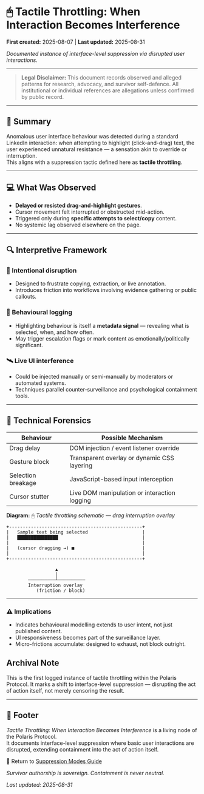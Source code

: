 # 🖱 Tactile Throttling: When Interaction Becomes Interference

**First created:** 2025-08-07 | **Last updated:** 2025-08-31


*Documented instance of interface-level suppression via disrupted user interactions.*  

---  

> **Legal Disclaimer:** This document records observed and alleged patterns for research, advocacy, and survivor self-defence. All institutional or individual references are allegations unless confirmed by public record.  

---  

## 📌 Summary  
Anomalous user interface behaviour was detected during a standard LinkedIn interaction: when attempting to highlight (click-and-drag) text, the user experienced unnatural resistance — a sensation akin to override or interruption.  
This aligns with a suppression tactic defined here as **tactile throttling**.  

---  

## 💻 What Was Observed  
- **Delayed or resisted drag-and-highlight gestures**.  
- Cursor movement felt interrupted or obstructed mid-action.  
- Triggered only during **specific attempts to select/copy** content.  
- No systemic lag observed elsewhere on the page.  

---  

## 🔍 Interpretive Framework  

### 🎯 Intentional disruption  
- Designed to frustrate copying, extraction, or live annotation.  
- Introduces friction into workflows involving evidence gathering or public callouts.  

### 🧠 Behavioural logging  
- Highlighting behaviour is itself a **metadata signal** — revealing what is selected, when, and how often.  
- May trigger escalation flags or mark content as emotionally/politically significant.  

### 🛰 Live UI interference  
- Could be injected manually or semi-manually by moderators or automated systems.  
- Techniques parallel counter-surveillance and psychological containment tools.  

---  

## 🧾 Technical Forensics  

| Behaviour         | Possible Mechanism                          |  
|-------------------|---------------------------------------------|  
| Drag delay        | DOM injection / event listener override     |  
| Gesture block     | Transparent overlay or dynamic CSS layering |  
| Selection breakage| JavaScript-based input interception         |  
| Cursor stutter    | Live DOM manipulation or interaction logging|  

**Diagram:** 🖱 *Tactile throttling schematic — drag interruption overlay*  

```text
+-------------------------------------------------+
|   Sample text being selected                    |
|   ███████████████                               |
|                                                 |
|   (cursor dragging →) ■                         |
|                                                 |
+-------------------------------------------------+

                  ▲
                  │
        ──────────┴──────────
        Interruption overlay
           (friction / block)

```
---

### ⚠️ Implications

- Indicates behavioural modelling extends to user intent, not just published content.
- UI responsiveness becomes part of the surveillance layer.
- Micro-frictions accumulate: designed to exhaust, not block outright.

## Archival Note

This is the first logged instance of tactile throttling within the Polaris Protocol.
It marks a shift to interface-level suppression — disrupting the act of action itself, not merely censoring the result.

---

## 🏮 Footer  

*Tactile Throttling: When Interaction Becomes Interference* is a living node of the Polaris Protocol.  
It documents interface-level suppression where basic user interactions are disrupted, extending containment into the act of action itself.  

🏮 Return to [Suppression Modes Guide](./README.md)

*Survivor authorship is sovereign. Containment is never neutral.*  

_Last updated: 2025-08-31_
